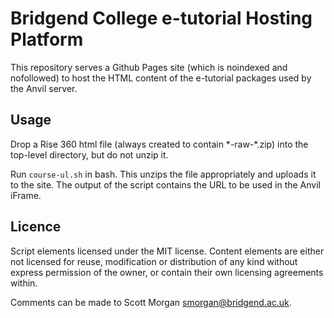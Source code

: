 # Bridgend College e-tutorial Hosting Platform 

This repository serves a Github Pages site (which is noindexed and nofollowed) to host the HTML content of the e-tutorial packages used by the Anvil server. 

## Usage

Drop a Rise 360 html file (always created to contain \*-raw-\*.zip) into the top-level directory, but do not unzip it.

Run `course-ul.sh` in bash. This unzips the file appropriately and uploads it to the site. The output of the script contains the URL to be used in the Anvil iFrame. 

## Licence

Script elements licensed under the MIT license. Content elements are either not licensed for reuse, modification or distribution of any kind without express permission of the owner, or contain their own licensing agreements within. 

Comments can be made to Scott Morgan <smorgan@bridgend.ac.uk>.
